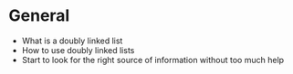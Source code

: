 # General

* What is a doubly linked list
* How to use doubly linked lists
* Start to look for the right source of information without too much help
